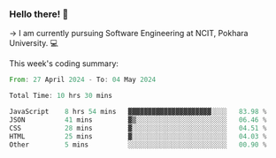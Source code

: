 ### Hello there! 👋

-> I am currently pursuing Software Engineering at NCIT, Pokhara University. 💻


This week's coding summary:
<!--START_SECTION:waka-->

```rust
From: 27 April 2024 - To: 04 May 2024

Total Time: 10 hrs 30 mins

JavaScript    8 hrs 54 mins   ▓▓▓▓▓▓▓▓▓▓▓▓▓▓▓▓▓▓▓▓▓░░░░   83.98 %
JSON          41 mins         ▓▒░░░░░░░░░░░░░░░░░░░░░░░   06.46 %
CSS           28 mins         ▓░░░░░░░░░░░░░░░░░░░░░░░░   04.51 %
HTML          25 mins         ▓░░░░░░░░░░░░░░░░░░░░░░░░   04.03 %
Other         5 mins          ░░░░░░░░░░░░░░░░░░░░░░░░░   00.90 %
```

<!--END_SECTION:waka-->
